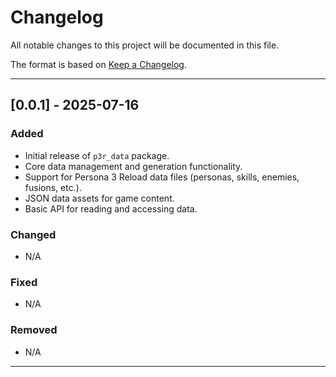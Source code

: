 # Changelog

All notable changes to this project will be documented in this file.

The format is based on [Keep a Changelog](https://keepachangelog.com/en/1.0.0/).

---

## [0.0.1] - 2025-07-16

### Added
- Initial release of `p3r_data` package.
- Core data management and generation functionality.
- Support for Persona 3 Reload data files (personas, skills, enemies, fusions, etc.).
- JSON data assets for game content.
- Basic API for reading and accessing data.

### Changed
- N/A

### Fixed
- N/A

### Removed
- N/A

---
